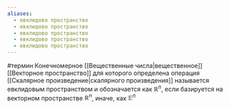 ```yaml
---
aliases:
  - евклидово пространство
  - евклидово пространство
  - евклидово пространство
  - евклидово пространство
  - евклидово пространство
---
```

#термин
Конечномерное [[Вещественные числа|вещественное]] [[Векторное пространство]] для которого определена операция [[Скалярное произведение|скалярного произведения]] называется евклидовым пространством и обозначается как $\mathbb{R}^n$, если базируется на векторном пространстве $\mathbb{R}^n$, иначе, как $\mathbb{E}^n$